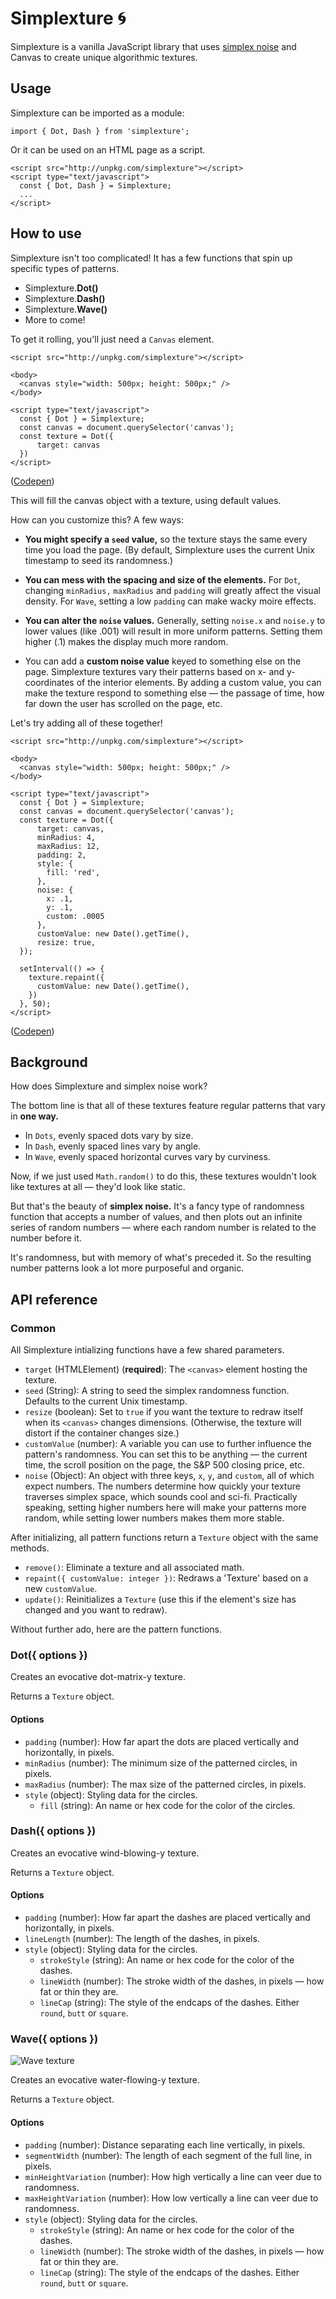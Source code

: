 # Simplexture 🌀

Simplexture is a vanilla JavaScript library that uses [simplex noise](https://en.wikipedia.org/wiki/Simplex_noise) and Canvas to create unique algorithmic textures.

## Usage
Simplexture can be imported as a module:

```
import { Dot, Dash } from 'simplexture';
```

Or it can be used on an HTML page as a script.

```
<script src="http://unpkg.com/simplexture"></script>
<script type="text/javascript">
  const { Dot, Dash } = Simplexture;
  ...
</script>
```

## How to use

Simplexture isn't too complicated! It has a few functions that spin up specific types of patterns.

* Simplexture.**Dot()**
* Simplexture.**Dash()**
* Simplexture.**Wave()**
* More to come!

To get it rolling, you'll just need a `Canvas` element.

```
<script src="http://unpkg.com/simplexture"></script>

<body>
  <canvas style="width: 500px; height: 500px;" />
</body>

<script type="text/javascript">
  const { Dot } = Simplexture;
  const canvas = document.querySelector('canvas');
  const texture = Dot({
      target: canvas
  })
</script>
```

([Codepen](https://codepen.io/pen/))

This will fill the canvas object with a texture, using default values.

How can you customize this? A few ways:

* **You might specify a `seed` value,** so the texture stays the same every time you load the page. (By default, Simplexture uses the current Unix timestamp to seed its randomness.)

* **You can mess with the spacing and size of the elements.** For `Dot`, changing `minRadius,` `maxRadius` and `padding` will greatly affect the visual density. For `Wave`, setting a low `padding` can make wacky moire effects.

* **You can alter the `noise` values.** Generally, setting `noise.x` and `noise.y` to lower values (like .001) will result in more uniform patterns. Setting them higher (.1) makes the display much more random.

* You can add a **custom noise value** keyed to something else on the page. Simplexture textures vary their patterns based on x- and y-coordinates of the interior elements. By adding a custom value, you can make the texture respond to something else — the passage of time, how far down the user has scrolled on the page, etc.

Let's try adding all of these together!

```
<script src="http://unpkg.com/simplexture"></script>

<body>
  <canvas style="width: 500px; height: 500px;" />
</body>

<script type="text/javascript">
  const { Dot } = Simplexture;
  const canvas = document.querySelector('canvas');
  const texture = Dot({
      target: canvas,
      minRadius: 4,
      maxRadius: 12,
      padding: 2,
      style: {
        fill: 'red',
      },
      noise: {
        x: .1,
        y: .1,
        custom: .0005
      },
      customValue: new Date().getTime(),
      resize: true,
  });

  setInterval(() => {
    texture.repaint({
      customValue: new Date().getTime(),
    })
  }, 50);
</script>
```

([Codepen](https://codepen.io/arm5077/pen/jOzPbVq))

## Background
How does Simplexture and simplex noise work?

The bottom line is that all of these textures feature regular patterns that vary in **one way.**

* In `Dots`, evenly spaced dots vary by size.
* In `Dash`, evenly spaced lines vary by angle.
* In `Wave`, evenly spaced horizontal curves vary by curviness.

Now, if we just used `Math.random()` to do this, these textures wouldn't look like textures at all — they'd look like static.

But that's the beauty of **simplex noise.** It's a fancy type of randomness function that accepts a number of values, and then plots out an infinite series of random numbers — where each random number is related to the number before it.

It's randomness, but with memory of what's preceded it. So the resulting number patterns look a lot more purposeful and organic.  

## API reference

### Common
All Simplexture intializing functions have a few shared parameters.

* `target` (HTMLElement) (**required**): The `<canvas>` element hosting the texture.
* `seed` (String): A string to seed the simplex randomness function. Defaults to the current Unix timestamp.
* `resize` (boolean): Set to `true` if you want the texture to redraw itself when its `<canvas>` changes dimensions. (Otherwise, the texture will distort if the container changes size.)
* `customValue` (number): A variable you can use to further influence the pattern's randomness. You can set this to be anything — the current time, the scroll position on the page, the S&P 500 closing price, etc.
* `noise` (Object): An object with three keys, `x`, `y`, and `custom`, all of which expect numbers. The numbers determine how quickly your texture traverses simplex space, which sounds cool and sci-fi. Practically speaking, setting higher numbers here will make your patterns more random, while setting lower numbers makes them more stable.

After initializing, all pattern functions return a `Texture` object with the same methods.

* `remove()`: Eliminate a texture and all associated math.
* `repaint({ customValue: integer })`: Redraws a 'Texture' based on a new `customValue`.
* `update()`: Reinitializes a `Texture` (use this if the element's size has changed and you want to redraw).

Without further ado, here are the pattern functions.

### Dot({ options })

Creates an evocative dot-matrix-y texture.

Returns a `Texture` object.

#### Options
* `padding` (number): How far apart the dots are placed vertically and horizontally, in pixels.
* `minRadius` (number): The minimum size of the patterned circles, in pixels.
* `maxRadius` (number): The max size of the patterned circles, in pixels.
* `style` (object): Styling data for the circles.
  * `fill` (string): An name or hex code for the color of the circles.

### Dash({ options })
Creates an evocative wind-blowing-y texture.

Returns a `Texture` object.

#### Options
* `padding` (number): How far apart the dashes are placed vertically and horizontally, in pixels.
* `lineLength` (number): The length of the dashes, in pixels.
* `style` (object): Styling data for the circles.
  * `strokeStyle` (string): An name or hex code for the color of the dashes.
  * `lineWidth` (number): The stroke width of the dashes, in pixels — how fat or thin they are.
  * `lineCap` (string): The style of the endcaps of the dashes. Either `round`, `butt` or `square`.

### Wave({ options })
![Wave texture](https://i.imgur.com/Qcj7lYw.png)

Creates an evocative water-flowing-y texture.

Returns a `Texture` object.

#### Options
* `padding` (number): Distance separating each line vertically, in pixels.
* `segmentWidth` (number): The length of each segment of the full line, in pixels.
* `minHeightVariation` (number): How high vertically a line can veer due to randomness.
* `maxHeightVariation` (number): How low vertically a line can veer due to randomness.
* `style` (object): Styling data for the circles.
  * `strokeStyle` (string): An name or hex code for the color of the dashes.
  * `lineWidth` (number): The stroke width of the dashes, in pixels — how fat or thin they are.
  * `lineCap` (string): The style of the endcaps of the dashes. Either `round`, `butt` or `square`.
